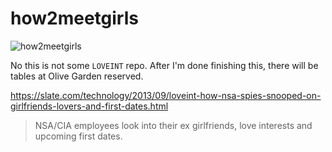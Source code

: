 # how2meetgirls

![how2meetgirls](https://github.com/Montana/how2meetgirls/assets/20936398/379cdbee-34d3-4257-8d06-92f1c42a6029)

No this is not some `LOVEINT` repo. After I'm done finishing this, there will be tables at Olive Garden reserved.

https://slate.com/technology/2013/09/loveint-how-nsa-spies-snooped-on-girlfriends-lovers-and-first-dates.html

> NSA/CIA employees look into their ex girlfriends, love interests and upcoming first dates. 
